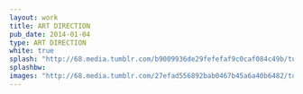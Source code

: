 ```yaml
---
layout: work
title: ART DIRECTION
pub_date: 2014-01-04
type: ART DIRECTION
white: true
splash: "http://68.media.tumblr.com/b9009936de29fefefaf9c0caf084c49b/tumblr_ot6p8ktmTD1s771xno2_1280.png"
splashbw:
images: "http://68.media.tumblr.com/27efad556892bab0467b45a6a40b6482/tumblr_ot6p8ktmTD1s771xno1_1280.png" "http://68.media.tumblr.com/e0a19c41a96b06fbcae7f30e4797d3f4/tumblr_otwuh2CBaY1s771xno1_1280.jpg"
---
```

